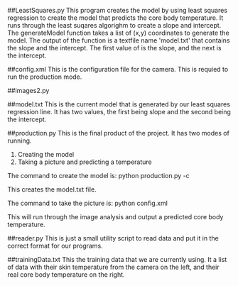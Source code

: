 ##LeastSquares.py
This program creates the model by using least squares regression to create the model that predicts the core body temperature. It runs through the least suqares algorighm to create a slope and intercept. The generateModel function takes a list of (x,y) coordinates to generate the model. The output of the function is a textfile name 'model.txt' that contains the slope and the intercept. The first value of is the slope, and the next is the intercept.

##config.xml 
This is the configuration file for the camera. This is requied to run the production mode.

##images2.py

##model.txt
This is the current model that is generated by our least squares regression line. It has two values, the first being slope and the second being the intercept.

##production.py
This is the final product of the project. It has two modes of running. 
1. Creating the model
2. Taking a picture and predicting a temperature

The command to create the model is: python production.py -c <name of the training data file>

This creates the model.txt file.

The command to take the picture is: python config.xml <model file>

This will run through the image analysis and output a predicted core body temperature.

##reader.py
This is just a small utility script to read data and put it in the correct format for our programs.

##trainingData.txt
This the training data that we are currently using. It a list of data with their skin temperature from the camera on the left, and their real core body temperature on the right.
